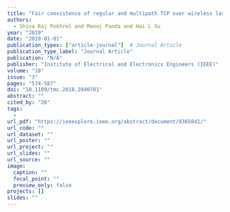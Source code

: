 ```yaml
---
title: "Fair coexistence of regular and multipath TCP over wireless last-miles"
authors:
  - Shiva Raj Pokhrel and Manoj Panda and Hai L Vu
year: "2019"
date: "2019-01-01"
publication_types: ["article-journal"]  # Journal Article
publication_type_label: "Journal Article"
publication: "N/A"
publisher: "Institute of Electrical and Electronics Engineers (IEEE)"
volume: "18"
issue: "3"
pages: "574-587"
doi: "10.1109/tmc.2018.2840701"
abstract: ""
cited_by: "26"
tags:
  - 
url_pdf: "https://ieeexplore.ieee.org/abstract/document/8365841/"
url_code: ""
url_dataset: ""
url_poster: ""
url_project: ""
url_slides: ""
url_source: ""
image:
  caption: ""
  focal_point: ""
  preview_only: false
projects: []
slides: ""
---
```

